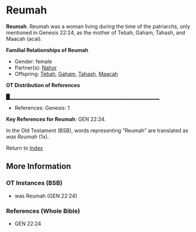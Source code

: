# Reumah
**Reumah**. 
Reumah was a woman living during the time of the patriarchs, only mentioned in Genesis 22:24, as the mother of Tebah, Gaham, Tahash, and Maacah (acai). 




**Familial Relationships of Reumah**


* Gender: female
* Partner(s): [Nahor](Nahor.2.md)
* Offspring: [Tebah](Tebah.md), [Gaham](Gaham.md), [Tahash](Tahash.md), [Maacah](Maacah.md)


**OT Distribution of References**

█▁▁▁▁▁▁▁▁▁▁▁▁▁▁▁▁▁▁▁▁▁▁▁▁▁▁▁▁▁▁▁▁▁▁▁▁▁▁
* References: Genesis: 1



**Key References for Reumah**: 
GEN 22:24. 


In the Old Testament (BSB), words representing “Reumah” are translated as 
*was Reumah* (1x). 




Return to [Index](00-Index.md)

## More Information

### OT Instances (BSB)

* was Reumah (GEN 22:24)



### References (Whole Bible)

* GEN 22:24



